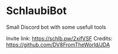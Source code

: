 # SchlaubiBot
Small Discord bot with some usefull tools

Invite link: https://schlb.pw/2xifVSF
Credits: https://github.com/DV8FromTheWorld/JDA
